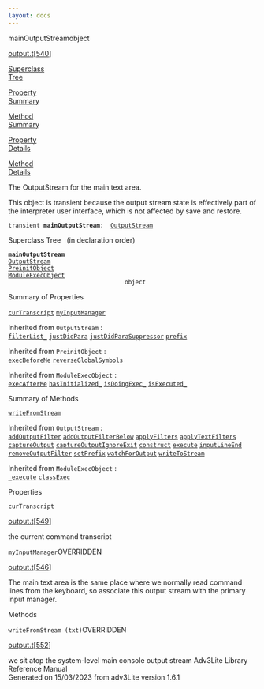 ```yaml
---
layout: docs
---
```

<span class="title">mainOutputStream</span><span class="type">object</span>

[output.t](../file/output.t.html)\[[540](../source/output.t.html#540)\]

[Superclass  
Tree](#_SuperClassTree_)

[Property  
Summary](#_PropSummary_)

[Method  
Summary](#_MethodSummary_)

[Property  
Details](#_Properties_)

[Method  
Details](#_Methods_)



The OutputStream for the main text area.

This object is transient because the output stream state is effectively
part of the interpreter user interface, which is not affected by save
and restore.

`transient `**`mainOutputStream`**` :   `[`OutputStream`](../object/OutputStream.html)



<span id="_SuperClassTree_"></span>



<span class="hdln">Superclass Tree</span>   (in declaration order)



**`mainOutputStream`**  
[`OutputStream`](../object/OutputStream.html)  
[`PreinitObject`](../object/PreinitObject.html)  
[`ModuleExecObject`](../object/ModuleExecObject.html)  
`                                 object`  
<span id="_PropSummary_"></span>



<span class="hdln">Summary of Properties</span>  



[`curTranscript`](#curTranscript) [`myInputManager`](#myInputManager)

Inherited from `OutputStream` :  
[`filterList_`](../object/OutputStream.html#filterList_) [`justDidPara`](../object/OutputStream.html#justDidPara) [`justDidParaSuppressor`](../object/OutputStream.html#justDidParaSuppressor) [`prefix`](../object/OutputStream.html#prefix)

Inherited from `PreinitObject` :  
[`execBeforeMe`](../object/PreinitObject.html#execBeforeMe) [`reverseGlobalSymbols`](../object/PreinitObject.html#reverseGlobalSymbols)

Inherited from `ModuleExecObject` :  
[`execAfterMe`](../object/ModuleExecObject.html#execAfterMe) [`hasInitialized_`](../object/ModuleExecObject.html#hasInitialized_) [`isDoingExec_`](../object/ModuleExecObject.html#isDoingExec_) [`isExecuted_`](../object/ModuleExecObject.html#isExecuted_)

<span id="_MethodSummary_"></span>



<span class="hdln">Summary of Methods</span>  



[`writeFromStream`](#writeFromStream)

Inherited from `OutputStream` :  
[`addOutputFilter`](../object/OutputStream.html#addOutputFilter) [`addOutputFilterBelow`](../object/OutputStream.html#addOutputFilterBelow) [`applyFilters`](../object/OutputStream.html#applyFilters) [`applyTextFilters`](../object/OutputStream.html#applyTextFilters) [`captureOutput`](../object/OutputStream.html#captureOutput) [`captureOutputIgnoreExit`](../object/OutputStream.html#captureOutputIgnoreExit) [`construct`](../object/OutputStream.html#construct) [`execute`](../object/OutputStream.html#execute) [`inputLineEnd`](../object/OutputStream.html#inputLineEnd) [`removeOutputFilter`](../object/OutputStream.html#removeOutputFilter) [`setPrefix`](../object/OutputStream.html#setPrefix) [`watchForOutput`](../object/OutputStream.html#watchForOutput) [`writeToStream`](../object/OutputStream.html#writeToStream)



Inherited from `ModuleExecObject` :  
[`_execute`](../object/ModuleExecObject.html#_execute) [`classExec`](../object/ModuleExecObject.html#classExec)

<span id="_Properties_"></span>



<span class="hdln">Properties</span>  



<span id="curTranscript"></span>

`curTranscript`

[output.t](../file/output.t.html)\[[549](../source/output.t.html#549)\]



the current command transcript



<span id="myInputManager"></span>

`myInputManager`<span class="rem">OVERRIDDEN</span>

[output.t](../file/output.t.html)\[[546](../source/output.t.html#546)\]



The main text area is the same place where we normally read command
lines from the keyboard, so associate this output stream with the
primary input manager.



<span id="_Methods_"></span>



<span class="hdln">Methods</span>  



<span id="writeFromStream"></span>

`writeFromStream (txt)`<span class="rem">OVERRIDDEN</span>

[output.t](../file/output.t.html)\[[552](../source/output.t.html#552)\]



we sit atop the system-level main console output stream
Adv3Lite Library Reference Manual  
Generated on 15/03/2023 from adv3Lite version 1.6.1


